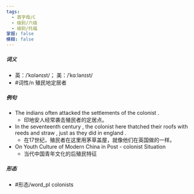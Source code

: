 ```yaml
---
tags:
  - 首字母/C
  - 级别/六级
  - 级别/托福
掌握: false
模糊: false
---
```

##### 词义
- 英：/ˈkɒlənɪst/； 美：/ˈkɑːlənɪst/
- #词性/n  殖民地定居者
##### 例句
- The indians often attacked the settlements of the colonist .
	- 印地安人经常袭击殖民者的定居点。
- In the seventeenth century , the colonist here thatched their roofs with reeds and straw , just as they did in england .
	- 在17世纪，殖民者在这里用茅草盖屋，就像他们在英国做的一样。
- On Youth Culture of Modern China in Post - colonist Situation
	- 当代中国青年文化的后殖民特征
##### 形态
- #形态/word_pl colonists
